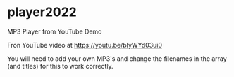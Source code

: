 # player2022
MP3 Player from YouTube Demo

Fron YouTube video at https://youtu.be/bIyWYd03ui0

You will need to add your own MP3's and change the filenames in the array (and titles) for this to work correctly.
